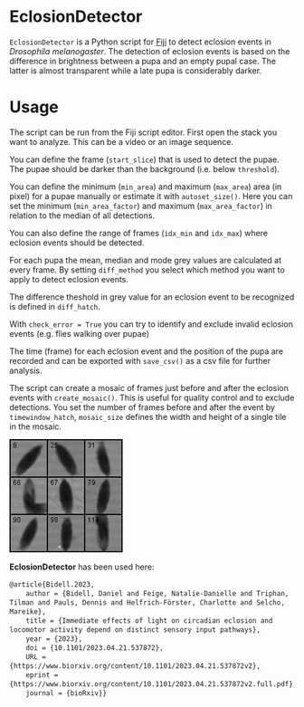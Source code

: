 # EclosionDetector

`EclosionDetector` is a Python script for [Fiji](https://fiji.sc/) to detect eclosion events in *Drosophila melanogaster*.
The detection of eclosion events is based on the difference in brightness between a pupa and an empty pupal case. 
The latter is almost transparent while a late pupa is considerably darker.

# Usage

The script can be run from the Fiji script editor. First open the stack you want to analyze. This can be a video or an image sequence.

You can define the frame (`start_slice`) that is used to detect the pupae. The pupae should be darker than the background (i.e. below `threshold`).

You can define the minimum (`min_area`) and maximum (`max_area`) area (in pixel) for a pupae manually or estimate it with `autoset_size()`.
Here you can set the minimum (`min_area_factor`) and maximum (`max_area_factor`) in relation to the median of all detections.

You can also define the range of frames (`idx_min` and `idx_max`) where eclosion events should be detected.

For each pupa the mean, median and mode grey values are calculated at every frame. By setting `diff_method` you select which method you want to apply to detect eclosion events.

The difference theshold in grey value for an eclosion event to be recognized is defined in `diff_hatch`.

With `check_error = True` you can try to identify and exclude invalid eclosion events (e.g. flies walking over pupae)

The time (frame) for each eclosion event and the position of the pupa are recorded and can be exported with `save_csv()` as a csv file for further analysis.

The script can create a mosaic of frames just before and after the eclosion events with `create_mosaic()`. This is useful for quality control and to exclude detections.
You set the number of frames before and after the event by `timewindow_hatch`, `mosaic_size` defines the width and height of a single tile in the mosaic. 

![Eclosion events](docs/eclosion.gif)

**EclosionDetector** has been used here:

    @article{Bidell.2023,
        author = {Bidell, Daniel and Feige, Natalie-Danielle and Triphan, Tilman and Pauls, Dennis and Helfrich-Förster, Charlotte and Selcho, Mareike},
        title = {Immediate effects of light on circadian eclosion and locomotor activity depend on distinct sensory input pathways},
        year = {2023},
        doi = {10.1101/2023.04.21.537872},
        URL = {https://www.biorxiv.org/content/10.1101/2023.04.21.537872v2},
        eprint = {https://www.biorxiv.org/content/10.1101/2023.04.21.537872v2.full.pdf},
        journal = {bioRxiv}}		
